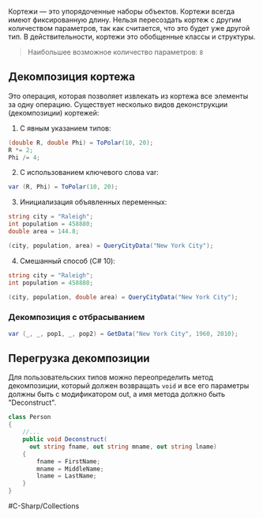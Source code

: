 
Кортежи — это упорядоченные наборы объектов. Кортежи всегда имеют фиксированную длину. Нельзя пересоздать кортеж с другим количеством параметров, так как считается, что это будет уже другой тип. В действительности, кортежи это обобщенные классы и структуры.

> Наибольшее возможное количество параметров: `8`
## Декомпозиция кортежа

Это операция, которая позволяет извлекать из кортежа все элементы за одну операцию. Существует несколько видов деконструкции (декомпозиции) кортежей:

1) С явным указанием типов:

```csharp
(double R, double Phi) = ToPolar(10, 20);
R *= 2;
Phi /= 4;
```

2) С использованием ключевого слова var:

```csharp
var (R, Phi) = ToPolar(10, 20);
```

3) Инициализация объявленных переменных:

```csharp
string city = "Raleigh";
int population = 458880;
double area = 144.8;

(city, population, area) = QueryCityData("New York City");
```

4) Смешанный способ (C# 10):

```csharp
string city = "Raleigh";
int population = 458880;

(city, population, double area) = QueryCityData("New York City");
```

### Декомпозиция с отбрасыванием

```csharp
var (_, _, pop1, _, pop2) = GetData("New York City", 1960, 2010);
```

## Перегрузка декомпозиции

Для пользовательских типов можно переопределить метод декомпозиции, который должен возвращать `void` и все его параметры должны быть с модификатором out, а имя метода должно быть "Deconstruct".

```csharp
class Person
{
	//...
	public void Deconstruct(
      out string fname, out string mname, out string lname)
	{
		fname = FirstName;
		mname = MiddleName;
		lname = LastName;
	}
}
```

#C-Sharp/Collections